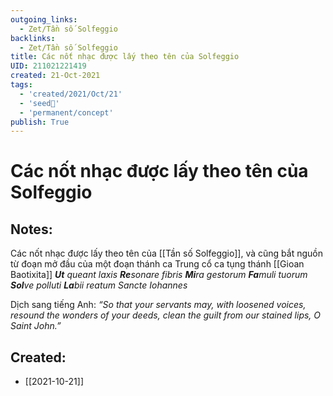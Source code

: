 ```yaml
---
outgoing_links:
  - Zet/Tần số Solfeggio
backlinks:
  - Zet/Tần số Solfeggio
title: Các nốt nhạc được lấy theo tên của Solfeggio
UID: 211021221419
created: 21-Oct-2021
tags:
  - 'created/2021/Oct/21'
  - 'seed🥜'
  - 'permanent/concept'
publish: True
---
```

# Các nốt nhạc được lấy theo tên của Solfeggio

## Notes:
Các nốt nhạc được lấy theo tên của [[Tần số Solfeggio]], và cũng bắt nguồn từ đoạn mở đầu của một đoạn thánh ca Trung cổ ca tụng thánh [[Gioan Baotixita]]
_**Ut** queant laxis **Re**sonare fibris_
_**Mi**ra gestorum **Fa**muli tuorum_
_**Sol**ve polluti **La**bii reatum_
_Sancte Iohannes_

Dịch sang tiếng Anh:
_“So that your servants may, with loosened voices, resound the wonders of your deeds, clean the guilt from our stained lips, O Saint John.”_



## Created:
- [[2021-10-21]]
